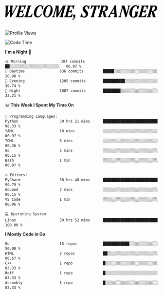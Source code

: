 <div>
  <picture>
    <source media="(prefers-color-scheme: dark)" srcset="./headers/welcome_white.png">
    <img alt="WELCOME, STRANGER" src="./headers/welcome.png" width="500">
  </picture>
</div>

<br>

![Profile Views](https://komarev.com/ghpvc/?username=darleet&color=blue)

<!--START_SECTION:waka-->
![Code Time](http://img.shields.io/badge/Code%20Time-631%20hrs%2051%20mins-blue)

**I'm a Night 🦉** 

```text
🌞 Morning                184 commits         ██░░░░░░░░░░░░░░░░░░░░░░░   06.07 % 
🌆 Daytime                636 commits         █████░░░░░░░░░░░░░░░░░░░░   20.98 % 
🌃 Evening                1205 commits        ██████████░░░░░░░░░░░░░░░   39.74 % 
🌙 Night                  1007 commits        ████████░░░░░░░░░░░░░░░░░   33.21 % 
```


📊 **This Week I Spent My Time On** 

```text
💬 Programming Languages: 
Python                   30 hrs 21 mins      █████████████████████████   98.33 % 
YAML                     18 mins             ░░░░░░░░░░░░░░░░░░░░░░░░░   00.97 % 
TOML                     6 mins              ░░░░░░░░░░░░░░░░░░░░░░░░░   00.36 % 
Go                       2 mins              ░░░░░░░░░░░░░░░░░░░░░░░░░   00.15 % 
Bash                     1 min               ░░░░░░░░░░░░░░░░░░░░░░░░░   00.07 % 

🔥 Editors: 
PyCharm                  30 hrs 48 mins      █████████████████████████   99.79 % 
GoLand                   2 mins              ░░░░░░░░░░░░░░░░░░░░░░░░░   00.15 % 
VS Code                  1 min               ░░░░░░░░░░░░░░░░░░░░░░░░░   00.06 % 

💻 Operating System: 
Linux                    30 hrs 52 mins      █████████████████████████   100.00 % 
```

**I Mostly Code in Go** 

```text
Go                       15 repos            ████████████░░░░░░░░░░░░░   50.00 % 
HTML                     2 repos             ██░░░░░░░░░░░░░░░░░░░░░░░   06.67 % 
C++                      1 repo              █░░░░░░░░░░░░░░░░░░░░░░░░   03.33 % 
Roff                     1 repo              █░░░░░░░░░░░░░░░░░░░░░░░░   03.33 % 
Assembly                 1 repo              █░░░░░░░░░░░░░░░░░░░░░░░░   03.33 % 
```




<!--END_SECTION:waka-->
